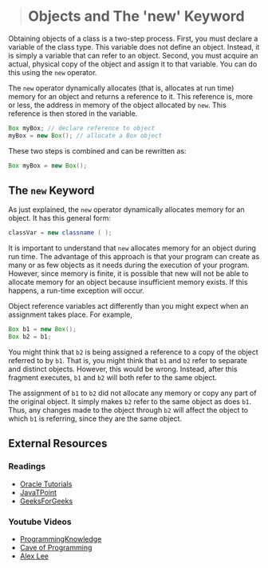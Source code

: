 ># Objects and The 'new' Keyword

Obtaining objects of a class is a two-step process. First, you must declare a variable of the class type. This variable does not define an object. Instead, it is simply a variable that can refer to an object. Second, you must acquire an actual, physical copy of the object and assign it to that variable. You can do this using the `new` operator.

The `new` operator dynamically allocates (that is, allocates at run time) memory for an object and returns a reference to it. This reference is, more or less, the address in memory of the object allocated by `new`. This reference is then stored in the variable.

```java
Box myBox; // declare reference to object
myBox = new Box(); // allocate a Box object
```

These two steps is combined and can be rewritten as:

```java
Box myBox = new Box();
```

## The `new` Keyword

As just explained, the `new` operator dynamically allocates memory for an object. It has this
general form:

```java
classVar = new classname ( );
```

It is important to understand that `new` allocates memory for an object during run time. The advantage of this approach is that your program can create as many or as few objects as it needs during the execution of your program. However, since memory is finite, it is possible that new will not be able to allocate memory for an object because insufficient memory exists. If this happens, a run-time exception will occur.

Object reference variables act differently than you might expect when an assignment takes place. For example,

```java
Box b1 = new Box();
Box b2 = b1;
```

You might think that `b2` is being assigned a reference to a copy of the object referred to by
`b1`. That is, you might think that `b1` and `b2` refer to separate and distinct objects. However,
this would be wrong. Instead, after this fragment executes, `b1` and `b2` will both refer to the
same object.

The assignment of `b1` to `b2` did not allocate any memory or copy any part of the original object. It simply makes `b2` refer to the same object as does `b1`. Thus, any changes made to the object through `b2` will affect the object to which `b1` is referring, since they are the same object.

## External Resources

### Readings

* [Oracle Tutorials](https://docs.oracle.com/javase/tutorial/java/javaOO/index.html)
* [JavaTPoint](https://www.javatpoint.com/object-and-class-in-java)
* [GeeksForGeeks](https://www.geeksforgeeks.org/classes-objects-java/)

### Youtube Videos

* [ProgrammingKnowledge](https://www.youtube.com/watch?v=ZHLdVRXIuC8&list=PLS1QulWo1RIbfTjQvTdj8Y6yyq4R7g-Al&index=19)
* [Cave of Programming](https://www.youtube.com/watch?v=OHw2t8BaIUg&list=PL9DF6E4B45C36D411&index=14)
* [Alex Lee](https://www.youtube.com/watch?v=vjjjGkXpX_I&list=PL59LTecnGM1Pr-IoQS2JlTnEXOV28-KNg&index=10)